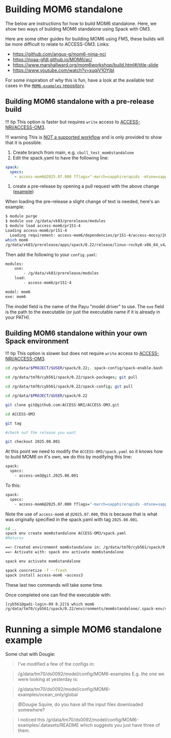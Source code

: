 

# Building MOM6 standalone 

The below are instructions for how to build MOM6 standalone. Here, we show two ways of building MOM6 standalone using Spack with OM3.

Here are some other guides for building MOM6 using FMS, these builds will be more difficult to relate to ACCESS-OM3. Links:

 - https://github.com/angus-g/mom6-ninja-nci
 - https://noaa-gfdl.github.io/MOM6/ac/
 - https://www.marshallward.org/mom6workshop/build.html#/title-slide
 - https://www.youtube.com/watch?v=xuqjV1OYjbI

For some inspiration of why this is fun, have a look at the available test cases in the [`MOM6-examples` repository](https://github.com/NOAA-GFDL/MOM6-examples/tree/dev/gfdl/src).


## Building MOM6 standalone with a pre-release build 
!!! tip
    This option is faster but requires `write` access to [ACCESS-NRI/ACCESS-OM3](https://github.com/ACCESS-NRI/ACCESS-OM3).

!!! warning
    This is [NOT a supported workflow](https://github.com/ACCESS-NRI/ACCESS-OM3/pull/151#issuecomment-3326505434) and is only provided to show that it is possible.

1. Create branch from main, e.g. `cbull_test_mom6standalone`
1. Edit the spack.yaml to have the following line:
```yaml
spack:
  specs:    
    - access-mom6@2025.07.000 fflags="-march=sapphirerapids -mtune=sapphirerapids -unroll" cflags="-march=sapphirerapids -mtune=sapphirerapids -unroll" cxxflags="-march=sapphirerapids -mtune=sapphirerapids -unroll" ~access3
```
1. create a pre-release by opening a pull request with the above change ([example](https://github.com/ACCESS-NRI/ACCESS-OM3/pull/151))

When loading the pre-release a slight change of text is needed, here's an example:
```bash
$ module purge
$ module use /g/data/vk83/prerelease/modules
$ module load access-mom6/pr151-4
Loading access-mom6/pr151-4
  Loading requirement: access-mom6/dependencies/pr151-4/access-mocsy/2025.07.002-ucihukj access-mom6/dependencies/pr151-4/access-generic-tracers/2025.08.000-lbeknxx
which mom6
/g/data/vk83/prerelease/apps/spack/0.22/release/linux-rocky8-x86_64_v4/oneapi-2025.2.0/access-mom6-2025.07.000-ruhunvj5oyc2nidysvbmajb42ehtszzm/bin/mom6
```

Then add the following to your `config.yaml`:
```bash
modules:
    use:
        - /g/data/vk83/prerelease/modules
    load:
        - access-mom6/pr151-4

model: mom6
exe: mom6
```
The model field is the name of the Payu "model driver" to use. The `exe` field is the path to the executable (or just the executable name if it is already in your PATH).

## Building MOM6 standalone within your own Spack environment
!!! tip
    This option is slower but does not require `write` access to [ACCESS-NRI/ACCESS-OM3](https://github.com/ACCESS-NRI/ACCESS-OM3).

```bash
cd /g/data/$PROJECT/$USER/spack/0.22;. spack-config/spack-enable.bash

cd /g/data/tm70/cyb561/spack/0.22/spack-packages; git pull

cd /g/data/tm70/cyb561/spack/0.22/spack-config; git pull

cd /g/data/$PROJECT/$USER/spack/0.22

git clone git@github.com:ACCESS-NRI/ACCESS-OM3.git

cd ACCESS-OM3

git tag

#check out the release you want

git checkout 2025.08.001
```

At this point we need to modify the `ACCESS-OM3/spack.yaml` so it knows how to build MOM6 on it's own, we do this by modifying this line:
```bash
spack:
  specs:
    - access-om3@git.2025.08.001
```

To this:
```bash
spack:
  specs:
    - access-mom6@2025.07.000 fflags="-march=sapphirerapids -mtune=sapphirerapids -unroll" cflags="-march=sapphirerapids -mtune=sapphirerapids -unroll" cxxflags="-march=sapphirerapids -mtune=sapphirerapids -unroll" ~access3

```
Note the use of `access-mom6` at `@2025.07.000`, this is because that is what was originally specified in the spack.yaml with tag `2025.08.001`.

```bash
cd ..
spack env create mom6standalone ACCESS-OM3/spack.yaml
#Returns

==> Created environment mom6standalone in: /g/data/tm70/cyb561/spack/0.22/environments/mom6standalone
==> Activate with: spack env activate mom6standalone

spack env activate mom6standalone

spack concretize -f --fresh
spack install access-mom6 ~access3
```

These last two commands will take some time.

Once completed one can find the executable with:
```bash
[cyb561@gadi-login-09 0.22]$ which mom6
/g/data/tm70/cyb561/spack/0.22/environments/mom6standalone/.spack-env/view/bin/mom6
```

# Running a simple MOM6 standalone example

Some chat with Dougie:
> I've modified a few of the configs in:

> /g/data/tm70/ds0092/model/config/MOM6-examples
> E.g. the one we were looking at yesterday is:

> /g/data/tm70/ds0092/model/config/MOM6-examples/ocean_only/global

> @Dougie Squire, do you have all the input files downloaded somewhere?

> I noticed this /g/data/tm70/ds0092/model/config/MOM6-examples/.datasets/README which suggests you just have three of them.
